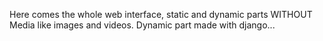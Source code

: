 Here comes the whole web interface, static and dynamic parts WITHOUT Media like images and videos.
Dynamic part made with django...
